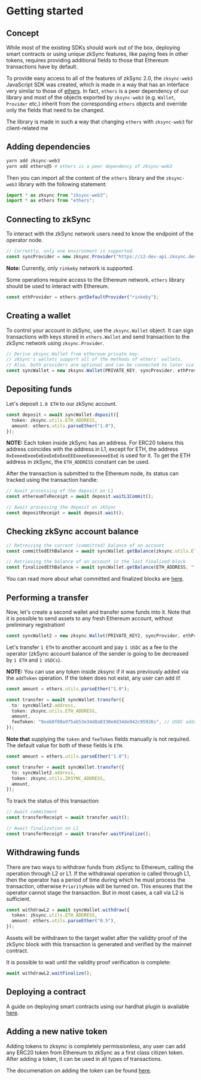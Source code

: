 # Getting started

## Concept

While most of the existing SDKs should work out of the box, deploying smart contracts or using unique zkSync features, like paying fees in other tokens, requires providing additional fields to those that Ethereum transactions have by default.

To provide easy access to all of the features of zkSync 2.0, the `zksync-web3` JavaScript SDK was created, which is made in a way that has an interface very similar to those of [ethers](https://docs.ethers.io/v5/). In fact, `ethers` is a peer dependency of our library and most of the objects exported by `zksync-web3` (e.g. `Wallet`, `Provider` etc.) inherit from the corresponding `ethers` objects and override only the fields that need to be changed.

The library is made in such a way that changing `ethers` with `zksync-web3` for client-related me

## Adding dependencies

```bash
yarn add zksync-web3
yarn add ethers@5 # ethers is a peer dependency of zksync-web3
```

Then you can import all the content of the `ethers` library and the `zksync-web3` library with the following statement:

```typescript
import * as zksync from "zksync-web3";
import * as ethers from "ethers";
```

## Connecting to zkSync

To interact with the zkSync network users need to know the endpoint of the operator node.

```typescript
// Currently, only one environment is supported.
const syncProvider = new zksync.Provider("https://z2-dev-api.zksync.dev");
```

**Note:** Currently, only `rinkeby` network is supported.

Some operations require access to the Ethereum network. `ethers` library should be used to interact with
Ethereum.

```typescript
const ethProvider = ethers.getDefaultProvider("rinkeby");
```

## Creating a wallet

To control your account in zkSync, use the `zksync.Wallet` object. It can sign transactions with keys stored in
`ethers.Wallet` and send transaction to the zkSync network using `zksync.Provider`.

```typescript
// Derive zksync.Wallet from ethereum private key.
// zkSync's wallets support all of the methods of ethers' wallets.
// Also, both providers are optional and can be connected to later via `connect` and `connectToL1`.
const syncWallet = new zksync.Wallet(PRIVATE_KEY, syncProvider, ethProvider);
```

## Depositing funds

Let's deposit `1.0 ETH` to our zkSync account.

```typescript
const deposit = await syncWallet.deposit({
  token: zksync.utils.ETH_ADDRESS,
  amount: ethers.utils.parseEther("1.0"),
});
```

**NOTE:** Each token inside zkSync has an address. For ERC20 tokens this address coincides with the address in L1, except for ETH, the address `0xEeeeeEeeeEeEeeEeEeEeeEEEeeeeEeeeeeeeEEeE` is used for it. To get the ETH address in
zkSync, the `ETH_ADDRESS` constant can be used.

After the transaction is submitted to the Ethereum node, its status can tracked using the transaction handle:

```typescript
// Await processing of the deposit on L1
const ethereumTxReceipt = await deposit.waitL1Commit();

// Await processing the deposit on zkSync
const depositReceipt = await deposit.wait();
```

## Checking zkSync account balance

```typescript
// Retreiving the current (committed) balance of an account
const committedEthBalance = await syncWallet.getBalance(zksync.utils.ETH_ADDRESS);

// Retrieving the balance of an account in the last finalized block
const finalizedEthBalance = await syncWallet.getBalance(ETH_ADDRESS, "finalized");
```

You can read more about what committed and finalized blocks are [here](../../dev/zksync-v2/confirmation-and-finality.md).

## Performing a transfer

Now, let's create a second wallet and transfer some funds into it. Note that it is possible to send assets to any fresh Ethereum
account, without preliminary registration!

```typescript
const syncWallet2 = new zksync.Wallet(PRIVATE_KEY2, syncProvider, ethProvider);
```

Let's transfer `1 ETH` to another account and pay `1 USDC` as a fee to the operator (zkSync account balance of the sender is going to be decreased by `1 ETH` and `1 USDCs`).

**NOTE:** You can use any token inside zksync if it was previously added via the `addToken` operation. If the token does not exist, any user can add it!

```typescript
const amount = ethers.utils.parseEther("1.0");

const transfer = await syncWallet.transfer({
  to: syncWallet2.address,
  token: zksync.utils.ETH_ADDRESS,
  amount,
  feeToken: "0xeb8f08a975ab53e34d8a0330e0d34de942c95926s", // USDC address
});
```

**Note that** supplying the `token` and `feeToken` fields manually is not required. The default value for both of these fields is `ETH`.

```typescript
const amount = ethers.utils.parseEther("1.0");

const transfer = await syncWallet.transfer({
  to: syncWallet2.address,
  token: zksync.utils.ZKSYNC_ADDRESS,
  amount,
});
```

To track the status of this transaction:

```typescript
// Await commitment
const transferReceipt = await transfer.wait();

// Await finalization on L1
const transferReceipt = await transfer.waitFinalize();
```

## Withdrawing funds

There are two ways to withdraw funds from zkSync to Ethereum, calling the operation through L2 or L1. If the
withdrawal operation is called through L1, then the operator has a period of time during which he must process
the transaction, otherwise `PriorityMode` will be turned on. This ensures that the operator cannot stage the
transaction. But in most cases, a call via L2 is sufficient.

```typescript
const withdrawL2 = await syncWallet.withdraw({
  token: zksync.utils.ETH_ADDRESS,
  amount: ethers.utils.parseEther("0.5"),
});
```

Assets will be withdrawn to the target wallet after the validity proof of the zkSync block with this transaction is
generated and verified by the mainnet contract.

It is possible to wait until the validity proof verification is complete:

```typescript
await withdrawL2.waitFinalize();
```

## Deploying a contract

A guide on deploying smart contracts using our hardhat plugin is available [here](../hardhat).

## Adding a new native token

Adding tokens to zksync is completely permissionless, any user can add any ERC20 token from Ethereum to zkSync as a
first class citizen token. After adding a token, it can be used in all types of transactions.

The documenation on adding the token can be found [here](./accounts-l1-l2.md#adding-native-token-to-zksync).
